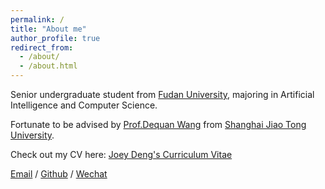 ```yaml
---
permalink: /
title: "About me"
author_profile: true
redirect_from: 
  - /about/
  - /about.html
---
```


Senior undergraduate student from [Fudan University](https://www.fudan.edu.cn/en/), majoring in Artificial Intelligence and Computer Science.

Fortunate to be advised by [Prof.Dequan Wang](https://dequan.wang) from [Shanghai Jiao Tong University](https://en.sjtu.edu.cn/).

Check out my CV here: [Joey Deng's Curriculum Vitae](https://www.youtube.com/watch?v=dQw4w9WgXcQ)

[Email](joeyydeng@gmail.com) / [Github](https://github.com/joeyjoestar111) / [Wechat](../images/wechat.jpg)